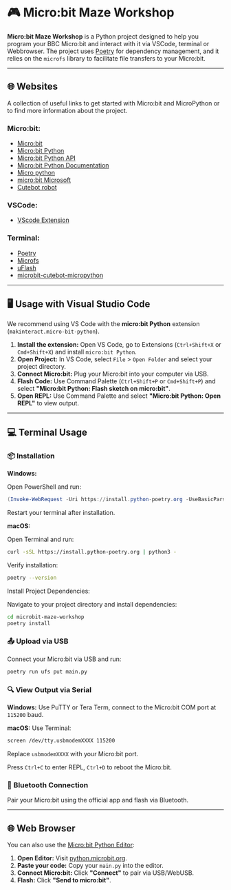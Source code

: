 # 🎮 Micro:bit Maze Workshop

**Micro:bit Maze Workshop** is a Python project designed to help you program your BBC Micro:bit and interact with it via VSCode, terminal or Webbrowser. The project uses [Poetry](https://python-poetry.org/) for dependency management, and it relies on the `microfs` library to facilitate file transfers to your Micro:bit.

---
## 🌐 Websites
A collection of useful links to get started with Micro:bit and MicroPython or to find more information about the project.

### Micro:bit:
- [Micro:bit](https://microbit.org/)
- [Micro:bit Python](https://python.microbit.org/)
- [Micro:bit Python API](https://microbit-micropython.readthedocs.io/en/latest/)
- [Micro:bit Python Documentation](https://microbit.org/get-started/user-guide/python/)
- [Micro python](https://github.com/micropython/micropython)
- [micro:bit Microsoft](https://makecode.microbit.org/)
- [Cutebot robot](https://elecfreaks.com/learn-en/microbitKit/smart_cutebot/index.html)

### VSCode:
- [VScode Extension](https://marketplace.visualstudio.com/items/?itemName=MAKinteract.micro-bit-python)

### Terminal:
- [Poetry](https://python-poetry.org/)
- [Microfs](https://github.com/ntoll/microfs)
- [uFlash](https://github.com/ntoll/uflash)
- [microbit-cutebot-micropython](https://github.com/Krakenus/microbit-cutebot-micropython?tab=readme-ov-file)

---

## 🖥️ Usage with Visual Studio Code

We recommend using VS Code with the **micro:bit Python** extension (`makinteract.micro-bit-python`).

1. **Install the extension:** Open VS Code, go to Extensions (`Ctrl+Shift+X` or `Cmd+Shift+X`) and install `micro:bit Python`.
2. **Open Project:** In VS Code, select `File` > `Open Folder` and select your project directory.
3. **Connect Micro:bit:** Plug your Micro:bit into your computer via USB.
4. **Flash Code:** Use Command Palette (`Ctrl+Shift+P` or `Cmd+Shift+P`) and select **"Micro:bit Python: Flash sketch on micro:bit"**.
5. **Open REPL:** Use Command Palette and select **"Micro:bit Python: Open REPL"** to view output.

---

## 💻 Terminal Usage

### 📦 Installation

**Windows:**

Open PowerShell and run:
```powershell
(Invoke-WebRequest -Uri https://install.python-poetry.org -UseBasicParsing).Content | py -
```

Restart your terminal after installation.

**macOS:**

Open Terminal and run:
```bash
curl -sSL https://install.python-poetry.org | python3 -
```

Verify installation:
```bash
poetry --version
```

Install Project Dependencies:

Navigate to your project directory and install dependencies:
```bash
cd microbit-maze-workshop
poetry install
```

### 📤 Upload via USB

Connect your Micro:bit via USB and run:
```bash
poetry run ufs put main.py
```

### 🔍 View Output via Serial

**Windows:** Use PuTTY or Tera Term, connect to the Micro:bit COM port at `115200` baud.

**macOS:** Use Terminal:
```bash
screen /dev/tty.usbmodemXXXX 115200
```
Replace `usbmodemXXXX` with your Micro:bit port.

Press `Ctrl+C` to enter REPL, `Ctrl+D` to reboot the Micro:bit.

### 📶 Bluetooth Connection

Pair your Micro:bit using the official app and flash via Bluetooth.

---

## 🌐 Web Browser

You can also use the [Micro:bit Python Editor](https://python.microbit.org/v/3/project):

1. **Open Editor:** Visit [python.microbit.org](https://python.microbit.org/v/3/project).
2. **Paste your code:** Copy your `main.py` into the editor.
3. **Connect Micro:bit:** Click **"Connect"** to pair via USB/WebUSB.
4. **Flash:** Click **"Send to micro:bit"**.

